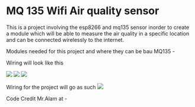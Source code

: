 # MQ 135 Wifi Air quality sensor


This is a project involving the esp8266 and mq135 sensor inorder to create a module which will be able to measure the air quality in a specific location and can be connected wirelessly to the internet.

Modules needed for this project and where they can be bau
MQ135 - [](https://www.amazon.com/Quality-Hazardous-Detection-Environmental-Measurement/dp/B082VLY3RM/ref=asc_df_B082VLY3RM/?tag=hyprod-20&linkCode=df0&hvadid=416791939662&hvpos=&hvnetw=g&hvrand=4504557342861505279&hvpone=&hvptwo=&hvqmt=&hvdev=c&hvdvcmdl=&hvlocint=&hvlocphy=9031004&hvtargid=pla-871320053480&psc=1&tag=&ref=&adgrpid=90730998701&hvpone=&hvptwo=&hvadid=416791939662&hvpos=&hvnetw=g&hvrand=4504557342861505279&hvqmt=&hvdev=c&hvdvcmdl=&hvlocint=&hvlocphy=9031004&hvtargid=pla-871320053480)





Wiring will look like this

![](https://github.com/ilya0/IoTAirsensor/blob/master/Wiring%20images/I2C-OLED-Display.jpg)
![](https://github.com/ilya0/IoTAirsensor/blob/master/Wiring%20images/MQ135.png)
![](https://github.com/ilya0/IoTAirsensor/blob/master/Wiring%20images/esp8266%20pinout.png)



Wiring for the project will go as such
![](https://github.com/ilya0/IoTAirsensor/blob/master/Wiring%20images/MQ135-ESP8266.jpg)


Code Credit Mr.Alam at - [](https://how2electronics.com/iot-air-quality-index-monitoring-esp8266/)